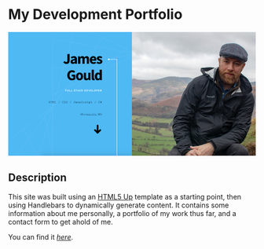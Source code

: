 # My Development Portfolio

![screenshot](screenshot.png)

## Description

This site was built using an [HTML5 Up](https://html5up.net/) template as a starting point, then using Handlebars to dynamically generate content. It contains some information about me personally, a portfolio of my work thus far, and a contact form to get ahold of me.

You can find it _[here](https://nobleburgundy.github.io/portfolio/)_.

